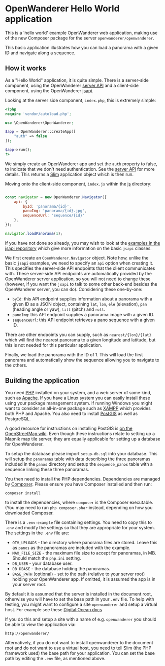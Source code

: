 OpenWanderer Hello World application 
====================================

This is a 'hello world' example OpenWanderer web application, making use of the new Composer package for the server `openwanderer/openwanderer`. 

This basic application illustrates how you can load a panorama with a given ID and navigate along a sequence.

How it works
------------

As a "Hello World" application, it is quite simple. There is a server-side component, using the OpenWanderer [server API](https://github.com/openwanderer/server) and a client-side component, using the OpenWanderer [jsapi](https://github.com/openwanderer/jsapi).

Looking at the server side component, `index.php`, this is extremely simple:
```php
<?php
require 'vendor/autoload.php';

use \OpenWanderer\OpenWanderer;

$app = OpenWanderer::createApp([
	"auth" => false
]);

$app->run();
?>
```

We simply create an OpenWanderer app and set the `auth` property to false, to indicate that we don't need authentication. See the [server API](https://github.com/openwanderer/server) for more details. This returns a [Slim](https://slimframework.com) application object which is then run.

Moving onto the client-side component, `index.js` within the [js](js/) directory:
```javascript

const navigator = new OpenWanderer.Navigator({
    api: { 
        byId: 'panorama/{id}', 
        panoImg: 'panorama/{id}.jpg',
        sequenceUrl: 'sequence/{id}'
    },
});

navigator.loadPanorama(1);
```
If you have not done so already, you may wish to look at the [examples in the jsapi repository](https://github.com/openwanderer/jsapi/tree/master/core/examples) which give more information on the basic `jsapi` classes.

We first create an `OpenWanderer.Navigator` object. Note how, unlike the basic `jsapi` examples, we need to specify an `api` option when creating it. This specifies the server-side API endpoints that the client communicates with. These server-side API endpoints are automatically provided by the OpenWanderer server application, so you will not need to change these (however, if you want the `jsapi` to talk to some other back-end besides the OpenWanderer server, you can do). Considering these one-by-one:

- `byId`: this API endpoint supplies information about a panorama with a given ID as a JSON object, containing `lat`, `lon`, `ele` (elevation), `pan` (heading angle or yaw), `tilt` (pitch) and `roll`. 
- `panoImg`: this API endpoint supplies a panorama image with a given ID.
- `sequenceUrl`: this API endpoint retrieves a pano sequence with a given ID.

There are other endpoints you can supply, such as `nearest/{lon}/{lat}` which will find the nearest panorama to a given longitude and latitude, but this is not needed for this particular application.

Finally, we load the panorama with the ID of 1. This will load the first panorama and automatically show the sequence allowing you to navigate to the others.

Building the application 
------------------------

You need [PHP](https://php.net) installed on your system, and a web server of some kind, such as [Apache](https://apache.org). If you have a Linux system you can easily install these using your package management system. If running Windows you might want to consider an all-in-one package such as [XAMPP](https://www.apachefriends.org/download.html) which provides both PHP and Apache. You also need to install [PostGIS](https://postgis.net) as well as PostgreSQL.

A good resource for instructions on installing PostGIS is [on the OpenStreetMap wiki](https://wiki.openstreetmap.org/wiki/PostGIS/Installation). Even though these instructions relate to setting up a Mapnik map tile server, they are equally applicable for setting up a database for OpenWanderer. 

To setup the database please import `setup-db.sql` into your database. This will setup the `panoramas` table with data describing the three panoramas included in the `panos` directory and setup the `sequence_panos` table with a sequence linking these three panoramas.

You then need to install the PHP dependencies. Dependencies are managed by [Composer](https://getcomposer.org). Please ensure you have Composer installed and then run: 

`composer install`

to install the dependencies, where `composer` is the Composer executable. (You may need to run `php composer.phar` instead, depending on how you downloaded Composer.

There is a `.env-example` file containing settings. You need to copy this to `.env` and modify the settings so that they are appropriate for your system.
The settings in the `.env` file are:

- `OTV_UPLOADS` - the directory where panorama files are stored. Leave this as `panos` as the panoramas are included with the example.
- `MAX_FILE_SIZE` - the maximum file size to accept for panoramas, in MB. Should match the `php.ini` setting.
- `DB_USER` - your database user.
- `DB_DBASE` - the database holding the panoramas.
- `BASE_PATH` (optional) - set to the path (relative to your server root) holding your OpenWanderer app. If omitted, it is assumed the app is in your server root.

By default it is assumed that the server is installed in the document root, otherwise you will have to set the base path in your `.env` file. To help with testing, you might want to configure a site `openwanderer` and setup a virtual host. 
For example see these [Digital Ocean docs](https://www.digitalocean.com/community/tutorials/how-to-set-up-apache-virtual-hosts-on-ubuntu-18-04)

If you do this and setup a site with a name of e.g. `openwanderer` you should be able to view the application via:

`http://openwanderer/`

Alternatively, if you do not want to install openwanderer to the document root and do not want to use a virtual host, you need to tell Slim (the PHP framework used) the base path for your application. You can set the base path by editing the `.env` file, as mentioned above. 


